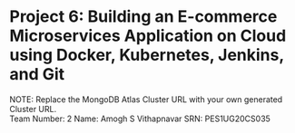 # Project 6: Building an E-commerce Microservices Application on Cloud using Docker, Kubernetes, Jenkins, and Git
NOTE: Replace the MongoDB Atlas Cluster URL with your own generated Cluster URL. 
<br/>
Team Number: 2
Name: Amogh S Vithapnavar
SRN: PES1UG20CS035
